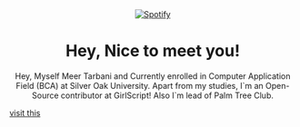 &nbsp;<div align="center">
 [![Spotify](https://novatorem-mauve-eight.vercel.app/api/spotify)](https://open.spotify.com/user/meertarbani)
</div>

<h1 align="center">Hey, Nice to meet you!</h1>
 
  <p align="center">Hey, Myself Meer Tarbani and Currently enrolled in Computer Application Field (BCA) at Silver Oak University. Apart from my studies, I`m an Open-Source contributor at GirlScript!
Also I`m lead of Palm Tree Club.</p>
  <a href="https://redskull.me" align="center">visit this</a>
